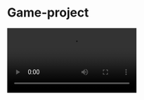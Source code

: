 # Game-project

![](https://github.com/P3RK4N/Game-project/blob/master/Preview/Island%20generator.mp4)
